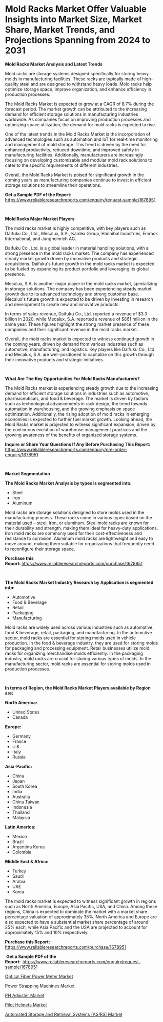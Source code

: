 <p><h1>Mold Racks Market Offer Valuable Insights into Market Size, Market Share, Market Trends, and Projections Spanning from 2024 to 2031</h1></p><p><strong>Mold Racks Market Analysis and Latest Trends</strong></p>
<p><p>Mold racks are storage systems designed specifically for storing heavy molds in manufacturing facilities. These racks are typically made of high-quality steel and are designed to withstand heavy loads. Mold racks help optimize storage space, improve organization, and enhance efficiency in production processes.</p><p>The Mold Racks Market is expected to grow at a CAGR of 8.7% during the forecast period. The market growth can be attributed to the increasing demand for efficient storage solutions in manufacturing industries worldwide. As companies focus on improving production processes and optimizing space utilization, the demand for mold racks is expected to rise.</p><p>One of the latest trends in the Mold Racks Market is the incorporation of advanced technologies such as automation and IoT for real-time monitoring and management of mold storage. This trend is driven by the need for enhanced productivity, reduced downtime, and improved safety in manufacturing facilities. Additionally, manufacturers are increasingly focusing on developing customizable and modular mold rack solutions to cater to the specific requirements of different industries.</p><p>Overall, the Mold Racks Market is poised for significant growth in the coming years as manufacturing companies continue to invest in efficient storage solutions to streamline their operations.</p></p>
<p><strong>Get a Sample PDF of the Report:&nbsp;</strong> <a href="https://www.reliableresearchreports.com/enquiry/request-sample/1678951">https://www.reliableresearchreports.com/enquiry/request-sample/1678951</a></p>
<p>&nbsp;</p>
<p><strong>Mold Racks Major Market Players</strong></p>
<p><p>The mold racks market is highly competitive, with key players such as Daifuku Co., Ltd., Mecalux, S.A., Kardex Group, Hannibal Industries, Emrack International, and Jungheinrich AG. </p><p>Daifuku Co., Ltd. is a global leader in material handling solutions, with a strong presence in the mold racks market. The company has experienced steady market growth driven by innovative products and strategic acquisitions. Daifuku's future growth in the mold racks market is expected to be fueled by expanding its product portfolio and leveraging its global presence.</p><p>Mecalux, S.A. is another major player in the mold racks market, specializing in storage solutions. The company has been experiencing steady market growth due to its advanced technology and strong customer base. Mecalux's future growth is expected to be driven by investing in research and development to create new and innovative products.</p><p>In terms of sales revenue, Daifuku Co., Ltd. reported a revenue of $3.3 billion in 2020, while Mecalux, S.A. reported a revenue of $861 million in the same year. These figures highlight the strong market presence of these companies and their significant revenue in the mold racks market.</p><p>Overall, the mold racks market is expected to witness continued growth in the coming years, driven by demand from various industries such as automotive, manufacturing, and logistics. Key players like Daifuku Co., Ltd. and Mecalux, S.A. are well-positioned to capitalize on this growth through their innovative products and strategic initiatives.</p></p>
<p>&nbsp;</p>
<p><strong>What Are The Key Opportunities For Mold Racks Manufacturers?</strong></p>
<p><p>The Mold Racks market is experiencing steady growth due to the increasing demand for efficient storage solutions in industries such as automotive, pharmaceuticals, and food & beverage. The market is driven by factors such as technological advancements in rack design, the trend towards automation in warehousing, and the growing emphasis on space optimization. Additionally, the rising adoption of mold racks in emerging economies is expected to further fuel market growth. Looking ahead, the Mold Racks market is projected to witness significant expansion, driven by the continuous evolution of warehouse management practices and the growing awareness of the benefits of organized storage systems.</p></p>
<p><strong>Inquire or Share Your Questions If Any Before Purchasing This Report:</strong> <a href="https://www.reliableresearchreports.com/enquiry/pre-order-enquiry/1678951">https://www.reliableresearchreports.com/enquiry/pre-order-enquiry/1678951</a></p>
<p>&nbsp;</p>
<p><strong>Market Segmentation</strong></p>
<p><strong>The Mold Racks Market Analysis by types is segmented into:</strong></p>
<p><ul><li>Steel</li><li>Iron</li><li>Aluminum</li></ul></p>
<p><p>Mold racks are storage solutions designed to store molds used in the manufacturing process. These racks come in various types based on the material used – steel, iron, or aluminum. Steel mold racks are known for their durability and strength, making them ideal for heavy-duty applications. Iron mold racks are commonly used for their cost-effectiveness and resistance to corrosion. Aluminum mold racks are lightweight and easy to move around, making them suitable for organizations that frequently need to reconfigure their storage space.</p></p>
<p><strong>Purchase this Report:&nbsp;</strong><a href="https://www.reliableresearchreports.com/purchase/1678951">https://www.reliableresearchreports.com/purchase/1678951</a></p>
<p>&nbsp;</p>
<p><strong>The Mold Racks Market Industry Research by Application is segmented into:</strong></p>
<p><ul><li>Automotive</li><li>Food & Beverage</li><li>Retail</li><li>Packaging</li><li>Manufacturing</li></ul></p>
<p><p>Mold racks are widely used across various industries such as automotive, food & beverage, retail, packaging, and manufacturing. In the automotive sector, mold racks are essential for storing molds used in vehicle production. In the food & beverage industry, they are used for storing molds for packaging and processing equipment. Retail businesses utilize mold racks for organizing merchandise molds efficiently. In the packaging industry, mold racks are crucial for storing various types of molds. In the manufacturing sector, mold racks are essential for storing molds used in production processes.</p></p>
<p>&nbsp;</p>
<p><strong>In terms of Region, the Mold Racks Market Players available by Region are:</strong></p>
<p>
    <p> <strong> North America: </strong>
        <ul>
            <li>United States</li>
            <li>Canada</li>
        </ul>
        </p> 
    <p> <strong> Europe: </strong>
        <ul>
            <li>Germany</li>
            <li>France</li>
            <li>U.K.</li>
            <li>Italy</li>
            <li>Russia</li>
        </ul>
        </p> 
    <p> <strong> Asia-Pacific: </strong>
        <ul>
            <li>China</li>
            <li>Japan</li>
            <li>South Korea</li>
            <li>India</li>
            <li>Australia</li>
            <li>China Taiwan</li>
            <li>Indonesia</li>
            <li>Thailand</li>
            <li>Malaysia</li>
        </ul>
        </p> 
    <p> <strong> Latin America: </strong>
        <ul>
            <li>Mexico</li>
            <li>Brazil</li>
            <li>Argentina Korea</li>
            <li>Colombia</li>
        </ul>
        </p> 
    <p> <strong> Middle East & Africa: </strong>
        <ul>
            <li>Turkey</li>
            <li>Saudi</li>
            <li>Arabia</li>
            <li>UAE</li>
            <li>Korea</li>
        </ul>
    </p>
    </p>
<p><p>The mold racks market is expected to witness significant growth in regions such as North America, Europe, Asia Pacific, USA, and China. Among these regions, China is expected to dominate the market with a market share percentage valuation of approximately 35%. North America and Europe are also expected to have a substantial market share percentage of around 25% each, while Asia Pacific and the USA are projected to account for approximately 15% and 10% respectively.</p></p>
<p><strong>Purchase this Report: </strong><a href="https://www.reliableresearchreports.com/purchase/1678951">https://www.reliableresearchreports.com/purchase/1678951</a></p>
<p>&nbsp;<strong>Get a Sample PDF of the Report:&nbsp;&nbsp;</strong><a href="https://www.reliableresearchreports.com/enquiry/request-sample/1678951">https://www.reliableresearchreports.com/enquiry/request-sample/1678951</a></p>
<p><strong></strong></p>
<p><p><a href="https://medium.com/@bricebeahan/optical-fiber-power-meter-market-size-reveals-the-best-marketing-channels-in-global-industry-49fcc0667c83">Optical Fiber Power Meter Market</a></p><p><a href="https://medium.com/p/b7b6308d19f7/edit">Power Strapping Machines Market</a></p><p><a href="https://medium.com/@bricebeahan/ph-adjuster-market-analysis-its-cagr-market-segmentation-and-global-industry-overview-440851cfc5b4">PH Adjuster Market</a></p><p><a href="https://medium.com/p/3f7c76f4d0ed/edit">Pilot Helmets Market</a></p><p><a href="https://github.com/Angelnienowdseej3e45z3p8c/Market-Research-Report-List-1/blob/main/automated-storage-and-retrieval-systems-asrs-market.md">Automated Storage and Retrieval Systems (AS/RS) Market</a></p></p>